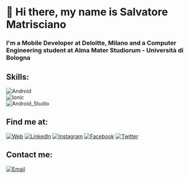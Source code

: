 # 👋 Hi there, my name is Salvatore Matrisciano

### I'm a Mobile Developer at Deloitte, Milano and a Computer Engineering student at Alma Mater Studiorum - Università di Bologna

## Skills:
![Android](https://img.shields.io/badge/Android-3DDC84?style=for-the-badge&logo=android&logoColor=white&labelColor=101010)</br>
![Ionic](https://img.shields.io/badge/Ionic-0095D5?style=for-the-badge&logo=ionic&logoColor=white&labelColor=101010)</br>
![Android_Studio](https://img.shields.io/badge/Android_Studio-3DDC84?style=for-the-badge&logo=android-studio&logoColor=white&labelColor=101010)</br>

## Find me at:

[![Web](https://img.shields.io/badge/My_Website-antonioleiva.com-14a1f0?style=for-the-badge&logo=wordpress&logoColor=white&labelColor=101010)](https://antonioleiva.com)
[![LinkedIn](https://img.shields.io/badge/LinkedIn-Antonio_Leiva-0077B5?style=for-the-badge&logo=linkedin&logoColor=white&labelColor=101010)](https://devexperto.com/linkedin)
[![Instagram](https://img.shields.io/badge/Instagram-@antonioleivag-E4405F?style=for-the-badge&logo=instagram&logoColor=white&labelColor=101010)](https://instagram.com/antonioleivag)
[![Facebook](https://img.shields.io/badge/Facebook-Antonio_Leiva-FF0000?style=for-the-badge&logo=facebook&logoColor=white&labelColor=3b5998)](https://www.youtube.com/antoniolg28)
[![Twitter](https://img.shields.io/badge/Twitter-@lime_cl-1DA1F2?style=for-the-badge&logo=twitter&logoColor=white&labelColor=101010)](https://twitter.com/lime_cl)

## Contact me:

[![Email](https://img.shields.io/badge/English-antonioleiva.com-72ae2d?style=for-the-badge&logo=gmail&logoColor=white&labelColor=101010)](https://antonioleiva.com/contact)
